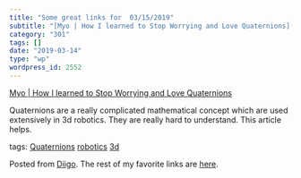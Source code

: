 ```yaml
---
title: "Some great links for  03/15/2019"
subtitle: "[Myo | How I learned to Stop Worrying and Love Quaternions](http://developerblog.myo.com/quaternions..."
category: "301"
tags: []
date: "2019-03-14"
type: "wp"
wordpress_id: 2552
---
```

[Myo | How I learned to Stop Worrying and Love Quaternions](http://developerblog.myo.com/quaternions/) 

Quaternions are a really complicated mathematical concept which are used extensively in 3d robotics. They are really hard to understand. This article helps.

 tags: [Quaternions](https://www.diigo.com/user/pitosalas/Quaternions) [robotics](https://www.diigo.com/user/pitosalas/robotics) [3d](https://www.diigo.com/user/pitosalas/3d)

Posted from [Diigo](https://www.diigo.com). The rest of my favorite links are [here](https://www.diigo.com/user/pitosalas).